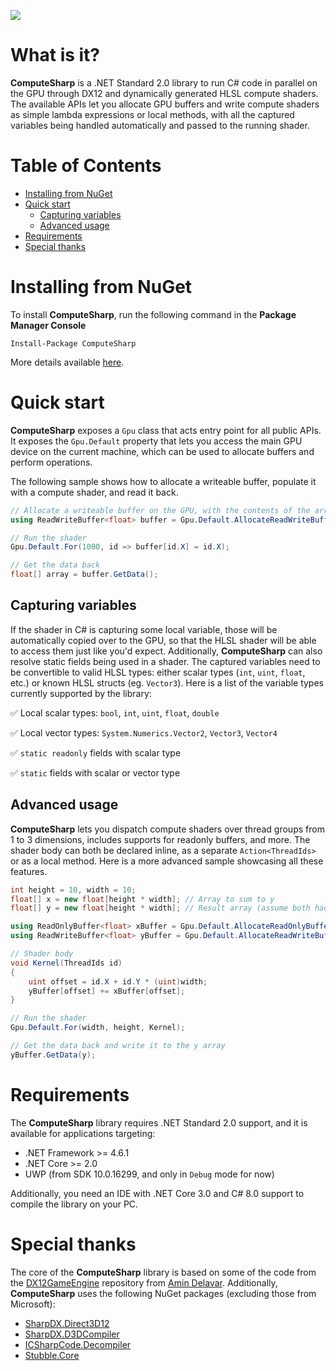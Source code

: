 ![](https://i.imgur.com/ufWcoO6.png)

# What is it?

**ComputeSharp** is a .NET Standard 2.0 library to run C# code in parallel on the GPU through DX12 and dynamically generated HLSL compute shaders. The available APIs let you allocate GPU buffers and write compute shaders as simple lambda expressions or local methods, with all the captured variables being handled automatically and passed to the running shader.

# Table of Contents

- [Installing from NuGet](#installing-from-nuget)
- [Quick start](#quick-start)
  - [Capturing variables](#capturing-variables) 
  - [Advanced usage](#advanced-usage)
- [Requirements](#requirements)
- [Special thanks](#special-thanks)

# Installing from NuGet

To install **ComputeSharp**, run the following command in the **Package Manager Console**

```
Install-Package ComputeSharp
```

More details available [here](https://www.nuget.org/packages/ComputeSharp/).

# Quick start

**ComputeSharp** exposes a `Gpu` class that acts entry point for all public APIs. It exposes the `Gpu.Default` property that lets you access the main GPU device on the current machine, which can be used to allocate buffers and perform operations.

The following sample shows how to allocate a writeable buffer, populate it with a compute shader, and read it back.

```C#
// Allocate a writeable buffer on the GPU, with the contents of the array
using ReadWriteBuffer<float> buffer = Gpu.Default.AllocateReadWriteBuffer<float>(1000);

// Run the shader
Gpu.Default.For(1000, id => buffer[id.X] = id.X);

// Get the data back
float[] array = buffer.GetData();
```

## Capturing variables

If the shader in C# is capturing some local variable, those will be automatically copied over to the GPU, so that the HLSL shader will be able to access them just like you'd expect. Additionally, **ComputeSharp** can also resolve static fields being used in a shader. The captured variables need to be convertible to valid HLSL types: either scalar types (`int`, `uint`, `float`, etc.) or known HLSL structs (eg. `Vector3`). Here is a list of the variable types currently supported by the library:

✅ Local scalar types: `bool`, `int`, `uint`, `float`, `double`

✅ Local vector types: `System.Numerics.Vector2`, `Vector3`, `Vector4`

✅ `static readonly` fields with scalar type

✅ `static` fields with scalar or vector type

## Advanced usage

**ComputeSharp** lets you dispatch compute shaders over thread groups from 1 to 3 dimensions, includes supports for readonly buffers, and more. The shader body can both be declared inline, as a separate `Action<ThreadIds>` or as a local method. Here is a more advanced sample showcasing all these features.

```C#
int height = 10, width = 10;
float[] x = new float[height * width]; // Array to sum to y
float[] y = new float[height * width]; // Result array (assume both had some values)

using ReadOnlyBuffer<float> xBuffer = Gpu.Default.AllocateReadOnlyBuffer(x); 
using ReadWriteBuffer<float> yBuffer = Gpu.Default.AllocateReadWriteBuffer(y);

// Shader body
void Kernel(ThreadIds id)
{
    uint offset = id.X + id.Y * (uint)width;
    yBuffer[offset] += xBuffer[offset];
}

// Run the shader
Gpu.Default.For(width, height, Kernel);

// Get the data back and write it to the y array
yBuffer.GetData(y);
```

# Requirements

The **ComputeSharp** library requires .NET Standard 2.0 support, and it is available for applications targeting:
- .NET Framework >= 4.6.1
- .NET Core >= 2.0
- UWP (from SDK 10.0.16299, and only in `Debug` mode for now)

Additionally, you need an IDE with .NET Core 3.0 and C# 8.0 support to compile the library on your PC.

# Special thanks

The core of the **ComputeSharp** library is based on some of the code from the [DX12GameEngine](https://github.com/Aminator/DirectX12GameEngine) repository from [Amin Delavar](https://github.com/Aminator). Additionally, **ComputeSharp** uses the following NuGet packages (excluding those from Microsoft):

- [SharpDX.Direct3D12](https://www.nuget.org/packages/SharpDX.Direct3D12)
- [SharpDX.D3DCompiler](https://www.nuget.org/packages/SharpDX.D3DCompiler)
- [ICSharpCode.Decompiler](https://www.nuget.org/packages/ICSharpCode.Decompiler)
- [Stubble.Core](https://www.nuget.org/packages/Stubble.Core)
